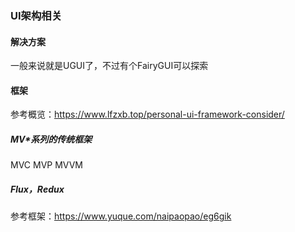 ### UI架构相关

#### 解决方案
一般来说就是UGUI了，不过有个FairyGUI可以探索

#### 框架

参考概览：https://www.lfzxb.top/personal-ui-framework-consider/

##### MV*系列的传统框架
MVC
MVP
MVVM

##### Flux，Redux

参考框架：https://www.yuque.com/naipaopao/eg6gik
